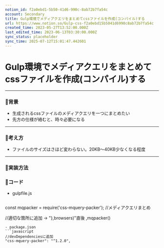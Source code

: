 ```yaml
---
notion_id: f2a0ebd1-5b50-41d6-990c-8ab72b7fa54c
account: Secondary
title: Gulp環境でメディアクエリをまとめてcssファイルを作成(コンパイル)する
url: https://www.notion.so/Gulp-css-f2a0ebd15b5041d6990c8ab72b7fa54c
created_time: 2023-05-27T13:52:00.000Z
last_edited_time: 2023-06-13T03:30:00.000Z
sync_status: placeholder
sync_time: 2025-07-12T15:01:47.442601
---
```

# Gulp環境でメディアクエリをまとめてcssファイルを作成(コンパイル)する

---
### 🔹背景
- 生成されるcssファイルのメディアクエリを一つにまとめたい
- 先方の仕様が絡むと、時々必要になる
---
### 🔹考え方
- ファイルのサイズはさほど変わらない。20KB〜40KB少なくなる程度
---
### 🔹実装方法
### 🔹コード
- gulpfile.js
  ```javascript
const mqpacker = require('css-mquery-packer'); //メディアクエリまとめ

//適切な箇所に追加  →  "},browsers)"直後
,mqpacker()
  ```
- package.json
  ```javascript
//devDependenciesに追加
"css-mquery-packer": "^1.2.0",
  ```